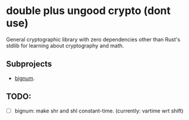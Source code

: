 # double plus ungood crypto (dont use)  
General cryptographic library with zero dependencies other than Rust's stdlib
for learning about cryptography and math.

## Subprojects  
- [bignum](./src/math/biguint.rs).

## TODO:  
- [ ] bignum: make shr and shl constant-time. (currently: vartime wrt shift)
